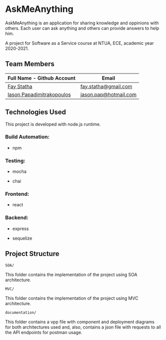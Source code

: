 # AskMeAnything

AskMeAnything is an application for sharing knowledge and oppinions with others. 
Each user can ask anything and others can provide answers to help him.

A project for Software as a Service course at NTUA, ECE, academic year 2020-2021.

## Team Members

| Full Name - Github Account                                     | Email                   |
|----------------------------------------------------------------|-------------------------|
| [Fay Statha](https://github.com/FayStatha)                     | fay.statha@gmail.com    |
| [Iason Papadimitrakopoulos](https://github.com/IasonasPap)     | jason.pap@hotmail.com   |


## Technologies Used

This project is developed with node.js runtime.

### Build Automation:

- npm

### Testing:

- mocha

- chai

### Frontend:

- react

### Backend:

- express

- sequelize


## Project Structure

```SOA/```

This folder contains the implementation of the project using SOA architecture.


```MVC/```

This folder contains the implementation of the project using MVC architecture.

```documentation/```

This folder contains a vpp file with component and deployment diagrams for both architectures used and, also, contains a json file with requests to all the API endpoints for postman usage.
